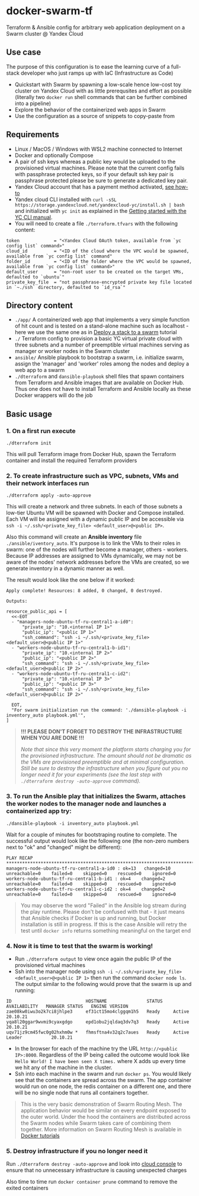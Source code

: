 # docker-swarm-tf
Terraform &amp; Ansible config for arbitrary web application deployment on a Swarm cluster @ Yandex Cloud 

## Use case
The purpose of this configuration is to ease the learning curve of a full-stack developer who just ramps up with IaC (Infrastructure as Code) 
- Quickstart with Swarm by spawning a low-scale hence low-cost toy cluster on Yandex Cloud with as little prerequsites and effort as possible (literally two `docker run` shell commands that can be further combined into a pipeline)
- Explore the behavior of the containerized web apps in Swarm
- Use the configuration as a source of snippets to copy-paste from   

## Requirements
- Linux / MacOS / Windows with WSL2 machine connected to Internet
- Docker and optionally Compose
- A pair of ssh keys whereas a public key would be uploaded to the provisioned virtual machines. Please note that the current config fails with passphrase protected keys, so if your default ssh key pair is passphrase protected please be sure to generate a dedicated key pair. 
- Yandex Cloud account that has a payment method activated, [see how-to](https://cloud.yandex.com/en-ru/docs/billing/operations/create-new-account)
- Yandex cloud CLI installed with `curl -sSL https://storage.yandexcloud.net/yandexcloud-yc/install.sh | bash` and initialized with `yc init` as explained in the [Getting started with the YC CLI manual](https://cloud.yandex.com/en-ru/docs/cli/quickstart). 
- You will need to create a file `./terraform.tfvars` with the following content:
```
token             = "<Yandex Cloud OAuth token, available from `yc config list` command>"
cloud_id          = "<ID of the cloud where the VPC would be spawned, available from `yc config list` command"
folder_id         = "<ID of the folder where the VPC would be spawned, available from `yc config list` command>"
default_user      = "non-root user to be created on the target VMs, defaulted to `ubuntu`"
private_key_file  = "not passphrase-encrypted private key file located in `~./ssh` directory, defaulted to `id_rsa`"
```

## Directory content
- `./app/` A containerized web app that implements a very simple function of hit count and is tested on a stand-alone machine such as localhost - here we use the same one as in [Deploy a stack to a swarm](https://docs.docker.com/engine/swarm/stack-deploy/) tutorial
- `./` Terraform config to provision a basic YC virtual private cloud with three subnets and a number of preemptible virtual machines serving as manager or worker nodes in the Swarm cluster
- `ansible/` Ansible playbook to bootstrap a swarm, i.e. initialize swarm, assign the 'manager' and 'worker' roles among the nodes and deploy a web app to a swarm 
- `./dterraform` and `dansible-playbook` shell files that spawn containers from Terraform and Ansible images that are available on Docker Hub. Thus one does not have to install Terraform and Ansible locally as these Docker wrappers will do the job 

## Basic usage
### 1. On a first run execute
```
./dterraform init
```
This will pull Terraform image from Docker Hub, spawn the Terraform container and install the required Terraform providers
### 2. To create infrastructure such as VPC, subnets, VMs and their network interfaces run
```
./dterraform apply -auto-approve
```
This will create a network and three subnets. In each of those subnets a low-tier Ubuntu VM will be spawned with Docker and Compose installed. Each VM will be assigned with a dynamic public IP and be accessible via `ssh -i ~/.ssh/<private_key_file> <default_user>@<public IP>`. 

Also this command will create an __Ansible inventory__ file  `./ansible/iventory_auto`. It's purpose is to link the VMs to their roles in swarm: one of the nodes will further become a manager, others - workers. Because IP addresses are assigned to VMs dynamically, we may not be aware of the nodes' network addresses before the VMs are created, so we generate inventory in a dynamic manner as well.

The result would look like the one below if it worked:
```
Apply complete! Resources: 8 added, 0 changed, 0 destroyed.

Outputs:

resource_public_api = [
  <<-EOT
  - "managers-node-ubuntu-tf-ru-central1-a-id0":
      "private_ip": "10.<internal IP 1>"
      "public_ip": "<public IP 1>"
      "ssh_command": "ssh -i ~/.ssh/<private_key_file> <default_user>@<public IP 1>"
  - "workers-node-ubuntu-tf-ru-central1-b-id1":
      "private_ip": "10.<internal IP 2>"
      "public_ip": "<public IP 2>"
      "ssh_command": "ssh -i ~/.ssh/<private_key_file> <default_user>@<public IP 2>"
  - "workers-node-ubuntu-tf-ru-central1-c-id2":
      "private_ip": "10.<internal IP 3>"
      "public_ip": "<public IP 3>"
      "ssh_command": "ssh -i ~/.ssh/<private_key_file> <default_user>@<public IP 2>"

  EOT,
  "For swarm initialization run the command: './dansible-playbook -i inventory_auto playbook.yml'",
]
```
> **!!! PLEASE DON'T FORGET TO DESTROY THE INFRASTRUCTURE WHEN YOU ARE DONE !!!**
> 
> *Note that since this very moment the platform starts charging you for the provisioned infrastructure. The amount should not be dramatic as the VMs are provisioned preemptible and at minimal configuration. Still be sure to destroy the infrastructure when you figure out you no longer need it for your experiments (see the last step with `./dterraform destroy -auto-approve` command).*
### 3. To run the Ansible play that initializes the Swarm, attaches the worker nodes to the manager node and launches a containerized app try:
```
./dansible-playbook -i inventory_auto playbook.yml
```
Wait for a couple of minutes for bootstraping routine to complete. The successful output would look like the following one (the non-zero numbers next to "ok" and "changed" might be different):
```
PLAY RECAP *************************************************************************************************************
managers-node-ubuntu-tf-ru-central1-a-id0 : ok=13   changed=10   unreachable=0    failed=0    skipped=0    rescued=0    ignored=0
workers-node-ubuntu-tf-ru-central1-b-id1 : ok=4    changed=2    unreachable=0    failed=0    skipped=0    rescued=0    ignored=0
workers-node-ubuntu-tf-ru-central1-c-id2 : ok=4    changed=2    unreachable=0    failed=0    skipped=0    rescued=0    ignored=0
```
> You may observe the word "Failed" in the Ansible log stream during the play runtime. Please don't be confused with that - it just means that Ansible checks if Docker is up and running, but Docker installation is still in progress. If this is the case Ansible will retry the test until `docker info` returns something meaningful on the target end 
### 4. Now it is time to test that the swarm is working!
- Run `./dterraform output` to view once again the public IP of the provisioned virtual machines
- Ssh into the manager node using `ssh -i ~/.ssh/<private_key_file> <default_user>@<public IP 1>` then run the command `docker node ls`. The output similar to the following would prove that the swarm is up and running:
```
ID                            HOSTNAME               STATUS    AVAILABILITY   MANAGER STATUS   ENGINE VERSION
zae08kw0iwu3o2k7ci8jhlpe3     ef31ct15mo4clggqm1h5   Ready     Active                          20.10.21
yqa8l20ggar9wvmi9cyaxgdgo     epd1obu2jqldaq3dv7q3   Ready     Active                          20.10.21
uqv71jz9cm45fwc0g02hxhm0w *   fhmsftna4v32q2c7aues   Ready     Active         Leader           20.10.21
```
- In the browser for each of the machine try the URL `http://<public IP>:8000`. Regardless of the IP being called the outcome would look like `Hello World! I have been seen X times.` where X adds up every time we hit any of the machine in the cluster.
- Ssh into each machine in the swarm and run `docker ps`. You would likely see that the containers are spread across the swarm. The app container would run on one node, the redis container on a different one, and there will be no single node that runs all containers together.   
> This is the very basic demonstration of Swarm Routing Mesh. The application behavior would be similar on every endpoint exposed to the outer world. Under the hood the containers are distributed across the Swarm nodes while Swarm takes care of combining them together. More information on Swarm Routing Mesh is available in [Docker tutorials](https://docs.docker.com/engine/swarm/ingress/)
### 5. Destroy infrastructure if you no longer need it
Run `./dterraform destroy -auto-approve` and look into [cloud console](https://console.cloud.yandex.ru/) to ensure that no unnecessary infrastructure is causing unexpected charges 

Also time to time run `docker container prune` command to remove the exited containers 


